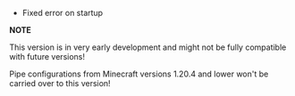 - Fixed error on startup

**NOTE**

This version is in very early development and might not be fully compatible with future versions!

Pipe configurations from Minecraft versions 1.20.4 and lower won't be carried over to this version!